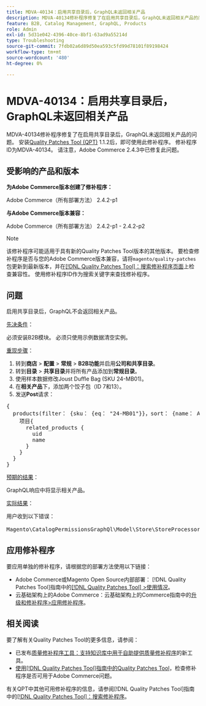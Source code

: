 ```yaml
---
title: MDVA-40134：启用共享目录后，GraphQL未返回相关产品
description: MDVA-40134修补程序修复了在启用共享目录后，GraphQL未返回相关产品的问题。 安装[Quality Patches Tool (QPT)](https://experienceleague.adobe.com/en/docs/commerce-operations/tools/quality-patches-tool/quality-patches-tool-to-self-serve-quality-patches) 1.1.2后，即可使用此修补程序。 修补程序ID为MDVA-40134。 请注意，Adobe Commerce 2.4.3中已修复此问题。
feature: B2B, Catalog Management, GraphQL, Products
role: Admin
exl-id: 5d31e042-4396-40ce-8bf1-63ad9a55214d
type: Troubleshooting
source-git-commit: 7fdb02a6d89d50ea593c5fd99d78101f89198424
workflow-type: tm+mt
source-wordcount: '480'
ht-degree: 0%

---
```


# MDVA-40134：启用共享目录后，GraphQL未返回相关产品

MDVA-40134修补程序修复了在启用共享目录后，GraphQL未返回相关产品的问题。 安装[Quality Patches Tool (QPT)](https://experienceleague.adobe.com/en/docs/commerce-operations/tools/quality-patches-tool/quality-patches-tool-to-self-serve-quality-patches) 1.1.2后，即可使用此修补程序。 修补程序ID为MDVA-40134。 请注意，Adobe Commerce 2.4.3中已修复此问题。

## 受影响的产品和版本

**为Adobe Commerce版本创建了修补程序：**

Adobe Commerce（所有部署方法） 2.4.2-p1

**与Adobe Commerce版本兼容：**

Adobe Commerce（所有部署方法） 2.4.2-p1 - 2.4.2-p2

>[!NOTE]
>
>该修补程序可能适用于具有新的Quality Patches Tool版本的其他版本。 要检查修补程序是否与您的Adobe Commerce版本兼容，请将`magento/quality-patches`包更新到最新版本，并在[[!DNL Quality Patches Tool]：搜索修补程序页面](https://experienceleague.adobe.com/en/docs/commerce-operations/tools/quality-patches-tool/quality-patches-tool-to-self-serve-quality-patches)上检查兼容性。 使用修补程序ID作为搜索关键字来查找修补程序。

## 问题

启用共享目录后，GraphQL不会返回相关产品。

<u>先决条件</u>：

必须安装B2B模块。
必须只使用示例数据清空实例。

<u>重现步骤</u>：

1. 转到&#x200B;**商店** > **配置** > **常规** > **B2B功能**&#x200B;并启用&#x200B;**公司和共享目录**。
1. 转到&#x200B;**目录** > **共享目录**&#x200B;并将所有产品添加到&#x200B;**常规目录**。
1. 使用样本数据修改Joust Duffle Bag (SKU 24-MB01)。
1. 在&#x200B;**相关产品**&#x200B;下，添加两个饺子包（ID 7和13）。
1. 发送&#x200B;**Post**&#x200B;请求：

<pre>{
  products(filter： {sku： {eq： "24-MB01"}}，sort： {name： ASC}) {
    项目{
      related_products {
        uid
        name
      }
    }
  }
}</pre>

<u>预期的结果</u>：

GraphQL响应中将显示相关产品。

<u>实际结果</u>：

用户收到以下错误：

<pre>Magento\CatalogPermissionsGraphQl\Model\Store\StoreProcessor：：getStoreId()的返回值必须是int类型，null返回{"exception"："[object] (GraphQL\\Error\\Error(code： 0)： Magento\\CatalogPermissionsGraphQl\\Model\\Store\\StoreProcessor：：getStoreId()的返回值必须是int类型，返回的是null </pre>

## 应用修补程序

要应用单独的修补程序，请根据您的部署方法使用以下链接：

* Adobe Commerce或Magento Open Source内部部署： [!DNL Quality Patches Tool]指南中的[[!DNL Quality Patches Tool] >使用情况](/help/tools/quality-patches-tool/usage.md)。
* 云基础架构上的Adobe Commerce：云基础架构上的Commerce指南中的[升级和修补程序>应用修补程序](https://experienceleague.adobe.com/docs/commerce-cloud-service/user-guide/develop/upgrade/apply-patches.html)。

## 相关阅读

要了解有关Quality Patches Tool的更多信息，请参阅：

* 已发布[质量修补程序工具：支持知识库中用于自助提供质量修补程序](https://experienceleague.adobe.com/en/docs/commerce-operations/tools/quality-patches-tool/quality-patches-tool-to-self-serve-quality-patches)的新工具。
* [使用[!DNL Quality Patches Tool]指南中的Quality Patches Tool](/help/tools/quality-patches-tool/patches-available-in-qpt/check-patch-for-magento-issue-with-magento-quality-patches.md)，检查修补程序是否可用于Adobe Commerce问题。

有关QPT中其他可用修补程序的信息，请参阅[!DNL Quality Patches Tool]指南中的[[!DNL Quality Patches Tool]：搜索修补程序](https://experienceleague.adobe.com/tools/commerce-quality-patches/index.html)。
